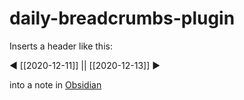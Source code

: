# daily-breadcrumbs-plugin

Inserts a header like this:

◀️ [[2020-12-11]] || [[2020-12-13]] ▶️

into a note in [Obsidian](https://obsidian.md)
